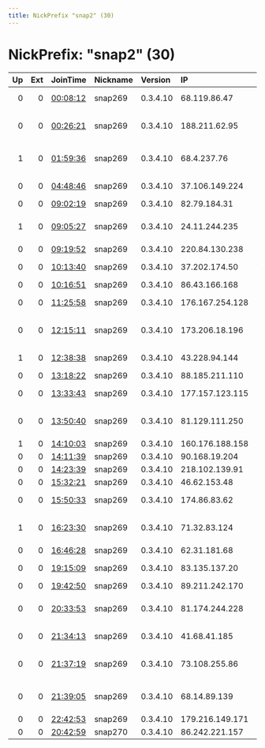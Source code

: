 ```yaml
---
title: NickPrefix "snap2" (30)
---
```


# NickPrefix: "snap2" (30)

|   Up |   Ext | JoinTime                                                                                            | Nickname   | Version   | IP              | AS                                    | CC   |   ORp |   Dirp | OS    | Contact   |   eFamMembers |
|-----:|------:|:----------------------------------------------------------------------------------------------------|:-----------|:----------|:----------------|:--------------------------------------|:-----|------:|-------:|:------|:----------|--------------:|
|    0 |     0 | [00:08:12](https://metrics.torproject.org/rs.html#details/AFC6AFA6DEF50AD28BCC65A47589902DDDB28E9E) | snap269    | 0.3.4.10  | 68.119.86.47    | Charter Communications                | us   | 46107 |      0 | Linux | None      |             1 |
|    0 |     0 | [00:26:21](https://metrics.torproject.org/rs.html#details/6D0B55360C3102C6090B439C1C3DB526409E2335) | snap269    | 0.3.4.10  | 188.211.62.95   | Information Technology Company ITC    | ir   | 45859 |      0 | Linux | None      |             1 |
|    1 |     0 | [01:59:36](https://metrics.torproject.org/rs.html#details/45EF6128F23F3039202CFF87425267CCD745900E) | snap269    | 0.3.4.10  | 68.4.237.76     | Cox Communications Inc.               | us   | 39641 |      0 | Linux | None      |             1 |
|    0 |     0 | [04:48:46](https://metrics.torproject.org/rs.html#details/00F6DE24A0D3D35B1860DBC2216D40763DA02DBA) | snap269    | 0.3.4.10  | 37.106.149.224  | Saudi Telecom Company JSC             | sa   | 34991 |      0 | Linux | None      |             1 |
|    0 |     0 | [09:02:19](https://metrics.torproject.org/rs.html#details/E1166896955CAFE651FC2290F17530505349AE95) | snap269    | 0.3.4.10  | 82.79.184.31    | RCS &amp; RDS                         | ro   | 34579 |      0 | Linux | None      |             1 |
|    1 |     0 | [09:05:27](https://metrics.torproject.org/rs.html#details/503607940188984049D764F38BD5312E033336FC) | snap269    | 0.3.4.10  | 24.11.244.235   | Comcast Cable Communications, LLC     | us   | 45741 |      0 | Linux | None      |             1 |
|    0 |     0 | [09:19:52](https://metrics.torproject.org/rs.html#details/277B9C1C1F028EB79E5F4203925CFAC8295A6EF6) | snap269    | 0.3.4.10  | 220.84.130.238  | Korea Telecom                         | kr   | 35851 |      0 | Linux | None      |             1 |
|    0 |     0 | [10:13:40](https://metrics.torproject.org/rs.html#details/1F63C67C35B89DC26474D7A801DDA4D6E030535D) | snap269    | 0.3.4.10  | 37.202.174.50   | Aria Shatel Company Ltd               | ir   | 39345 |      0 | Linux | None      |             1 |
|    0 |     0 | [10:16:51](https://metrics.torproject.org/rs.html#details/C93EA522EC112E41C8B92D2A9E3A1416BDAF51E6) | snap269    | 0.3.4.10  | 86.43.166.168   | Eir Broadband                         | ie   | 37791 |      0 | Linux | None      |             1 |
|    0 |     0 | [11:25:58](https://metrics.torproject.org/rs.html#details/8205AAB160AFD69A697DC4271D0B64EBB384BDCB) | snap269    | 0.3.4.10  | 176.167.254.128 | Bouygues Telecom SA                   | fr   | 44435 |      0 | Linux | None      |             1 |
|    0 |     0 | [12:15:11](https://metrics.torproject.org/rs.html#details/9DE3B56AD8E10C0B5EF20B083B8D63C76CE95CCE) | snap269    | 0.3.4.10  | 173.206.18.196  | Primus Telecommunications Canada Inc. | ca   | 40043 |      0 | Linux | None      |             1 |
|    1 |     0 | [12:38:38](https://metrics.torproject.org/rs.html#details/4EC29E5F0C88CCE32BBACF00F1BCBD5B494EC316) | snap269    | 0.3.4.10  | 43.228.94.144   | CtrlS Datacenters Ltd.                | in   | 40555 |      0 | Linux | None      |             1 |
|    0 |     0 | [13:18:22](https://metrics.torproject.org/rs.html#details/072A45BE73D22846154A4C90F21639B85275AD1E) | snap269    | 0.3.4.10  | 88.185.211.110  | Free SAS                              | fr   | 40811 |      0 | Linux | None      |             1 |
|    0 |     0 | [13:33:43](https://metrics.torproject.org/rs.html#details/9234C0FAB00F766FC07202ACB12D73DC13083B16) | snap269    | 0.3.4.10  | 177.157.123.115 | TELEFu00D4NICA BRASIL S.A             | br   | 35689 |      0 | Linux | None      |             1 |
|    0 |     0 | [13:50:40](https://metrics.torproject.org/rs.html#details/D2F430FE5E464E2669148EC272F0EACA5D58B899) | snap269    | 0.3.4.10  | 81.129.111.250  | British Telecommunications PLC        | gb   | 32835 |      0 | Linux | None      |             1 |
|    1 |     0 | [14:10:03](https://metrics.torproject.org/rs.html#details/E837B6A04C369CAB3907E69C75C0CFE46D487588) | snap269    | 0.3.4.10  | 160.176.188.158 | MT-MPLS                               | ma   | 34279 |      0 | Linux | None      |             1 |
|    0 |     0 | [14:11:39](https://metrics.torproject.org/rs.html#details/A948DDFEF77D2899C4C2A62EB2577F4BDD8DBA4D) | snap269    | 0.3.4.10  | 90.168.19.204   | Orange Espagne SA                     | es   | 36391 |      0 | Linux | None      |             1 |
|    0 |     0 | [14:23:39](https://metrics.torproject.org/rs.html#details/57FD2E89BFC363BAF6FA7454EB19DD035F59A9AD) | snap269    | 0.3.4.10  | 218.102.139.91  | HKT Limited                           | hk   | 35947 |      0 | Linux | None      |             1 |
|    0 |     0 | [15:32:21](https://metrics.torproject.org/rs.html#details/F32C587D8EEF4075009F5D6BC31CF62F8646DB06) | snap269    | 0.3.4.10  | 46.62.153.48    | Pars Online PJS                       | ir   | 34661 |      0 | Linux | None      |             1 |
|    0 |     0 | [15:50:33](https://metrics.torproject.org/rs.html#details/6FADFB41B4C1B289C8D0CC6FF429402D8E416ADC) | snap269    | 0.3.4.10  | 174.86.83.62    | Charter Communications                | us   | 36457 |      0 | Linux | None      |             1 |
|    1 |     0 | [16:23:30](https://metrics.torproject.org/rs.html#details/2A69F7220BADFF31079D3199765F272B69674EDA) | snap269    | 0.3.4.10  | 71.32.83.124    | CenturyLink Communications, LLC       | us   | 45690 |      0 | Linux | None      |             1 |
|    0 |     0 | [16:46:28](https://metrics.torproject.org/rs.html#details/781D86D69F15650A13BC1538062D81BD0253DAE7) | snap269    | 0.3.4.10  | 62.31.181.68    | Virgin Media Limited                  | gb   | 44665 |      0 | Linux | None      |             1 |
|    0 |     0 | [19:15:09](https://metrics.torproject.org/rs.html#details/DB1412C99F65C4E921150A36F5FC076D27715796) | snap269    | 0.3.4.10  | 83.135.137.20   | 1&amp;1 Versatel Deutschland GmbH     | de   | 46021 |      0 | Linux | None      |             1 |
|    0 |     0 | [19:42:50](https://metrics.torproject.org/rs.html#details/E0F5283701FEA2D0A1ABFD123B8986EF86FE8E47) | snap269    | 0.3.4.10  | 89.211.242.170  | Ooredoo Q.S.C.                        | qa   | 33105 |      0 | Linux | None      |             1 |
|    0 |     0 | [20:33:53](https://metrics.torproject.org/rs.html#details/8AC4E7BE885B049B879DBD5D446455DC8DC99184) | snap269    | 0.3.4.10  | 81.174.244.228  | British Telecommunications PLC        | gb   | 38275 |      0 | Linux | None      |             1 |
|    0 |     0 | [21:34:13](https://metrics.torproject.org/rs.html#details/8CE8653980F37049014C96A8DC3BF02E677EE6DF) | snap269    | 0.3.4.10  | 41.68.41.185    | RAYA Telecom - Egypt                  | eg   | 36611 |      0 | Linux | None      |             1 |
|    0 |     0 | [21:37:19](https://metrics.torproject.org/rs.html#details/6745A796226B519052E0C26C145BEDB6FC1CFBA6) | snap269    | 0.3.4.10  | 73.108.255.86   | Comcast Cable Communications, LLC     | us   | 40579 |      0 | Linux | None      |             1 |
|    0 |     0 | [21:39:05](https://metrics.torproject.org/rs.html#details/D334D394B8427DEDAAB3040BB7D299F21AFED9D7) | snap269    | 0.3.4.10  | 68.14.89.139    | Cox Communications Inc.               | us   | 41291 |      0 | Linux | None      |             1 |
|    0 |     0 | [22:42:53](https://metrics.torproject.org/rs.html#details/9BAF901B4045DE4573F3ED8FA5B4DEA5E9A714B9) | snap269    | 0.3.4.10  | 179.216.149.171 | CLARO S.A.                            | br   | 46393 |      0 | Linux | None      |             1 |
|    0 |     0 | [20:42:59](https://metrics.torproject.org/rs.html#details/981FA0E756E8AD1AE292B0FCAB5FD721A5FE0EAF) | snap270    | 0.3.4.10  | 86.242.221.157  | Orange                                | fr   | 35053 |      0 | Linux | None      |             1 |
